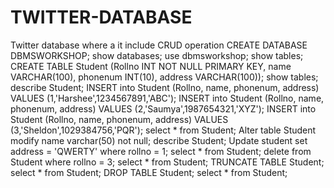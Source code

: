 # TWITTER-DATABASE
Twitter database where a  it include CRUD operation
CREATE DATABASE DBMSWORKSHOP;
show databases;
use dbmsworkshop;
show tables;
CREATE TABLE Student (Rollno INT NOT NULL PRIMARY KEY, name VARCHAR(100), phonenum INT(10), address VARCHAR(100)); 
show tables;
describe Student;
INSERT into Student (Rollno, name, phonenum, address) VALUES (1,'Harshee',1234567891,'ABC');
INSERT into Student (Rollno, name, phonenum, address) VALUES (2,'Saumya',1987654321,'XYZ');
INSERT into Student (Rollno, name, phonenum, address) VALUES (3,'Sheldon',1029384756,'PQR');
select * from Student;
Alter table Student modify name varchar(50) not null;
describe Student;
Update student set address = 'QWERTY' where rollno = 1;
select * from Student;
delete from Student where rollno = 3;
select * from Student;
TRUNCATE TABLE Student;
select * from Student;
DROP TABLE Student;
select * from Student;

